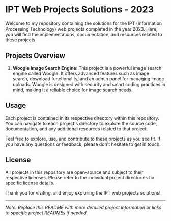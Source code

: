 # IPT Web Projects Solutions - 2023

Welcome to my repository containing the solutions for the IPT (Information Processing Technology) web projects completed in the year 2023. Here, you will find the implementations, documentation, and resources related to these projects.

## Projects Overview

1. **Woogle Image Search Engine**: This project is a powerful image search engine called Woogle. It offers advanced features such as image search, download functionality, and an admin panel for managing image uploads. Woogle is designed with security and smart coding practices in mind, making it a reliable choice for image search needs.



## Usage

Each project is contained in its respective directory within this repository. You can navigate to each project's directory to explore the source code, documentation, and any additional resources related to that project.

Feel free to explore, use, and contribute to these projects as you see fit. If you have any questions or feedback, please don't hesitate to get in touch.

## License

All projects in this repository are open-source and subject to their respective licenses. Please refer to the individual project directories for specific license details.

Thank you for visiting, and enjoy exploring the IPT web projects solutions!

---
*Note: Replace this README with more detailed project information or links to specific project READMEs if needed.*
